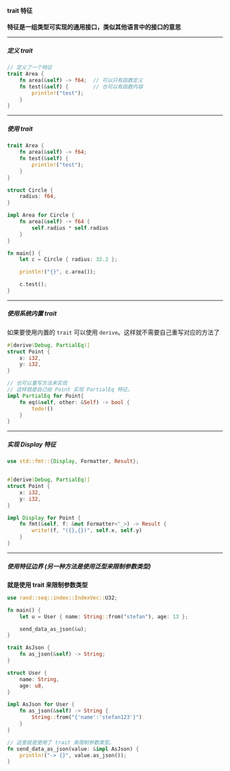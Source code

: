 #### trait 特征

**特征是一组类型可实现的通用接口，类似其他语言中的接口的意思**

---

##### 定义 trait

```rust
// 定义了一个特征
trait Area {
    fn area(&self) -> f64;  // 可以只有函数定义
    fn test(&self) {        // 也可以有函数内容
        println!("test");
    }
}
```

---

##### 使用 trait

```rust
trait Area {
    fn area(&self) -> f64;
    fn test(&self) {
        println!("test");
    }
}

struct Circle {
    radius: f64,
}

impl Area for Circle {
    fn area(&self) -> f64 {
        self.radius * self.radius
    }
}

fn main() {
    let c = Circle { radius: 32.2 };

    println!("{}", c.area());

    c.test();
}
```

---

##### 使用系统内置 trait

如果要使用内置的 `trait` 可以使用 `derive`。这样就不需要自己重写对应的方法了

```rust
#[derive(Debug, PartialEq)]
struct Point {
    x: i32,
    y: i32,
}
```

```rust
// 也可以重写方法来实现
// 这样就是自己给 Point 实现 PartialEq 特征。
impl PartialEq for Point{
    fn eq(&self, other: &Self) -> bool {
        todo!()
    }
}
```

---

##### 实现 Display 特征

```rust
use std::fmt::{Display, Formatter, Result};


#[derive(Debug, PartialEq)]
struct Point {
    x: i32,
    y: i32,
}

impl Display for Point {
    fn fmt(&self, f: &mut Formatter<'_>) -> Result {
        write!(f, "({},{})", self.x, self.y)
    }
}
```

---



##### 使用特征边界 (另一种方法是使用泛型来限制参数类型)

**就是使用 trait 来限制参数类型**

```rust
use rand::seq::index::IndexVec::U32;

fn main() {
    let u = User { name: String::from("stefan"), age: 13 };

    send_data_as_json(&u);
}

trait AsJson {
    fn as_json(&self) -> String;
}

struct User {
    name: String,
    age: u8,
}

impl AsJson for User {
    fn as_json(&self) -> String {
        String::from("{'name':'stefan123'}")
    }
}

// 这里就是使用了 trait 来限制参数类型。
fn send_data_as_json(value: &impl AsJson) {
    println!("-> {}", value.as_json());
}
```

